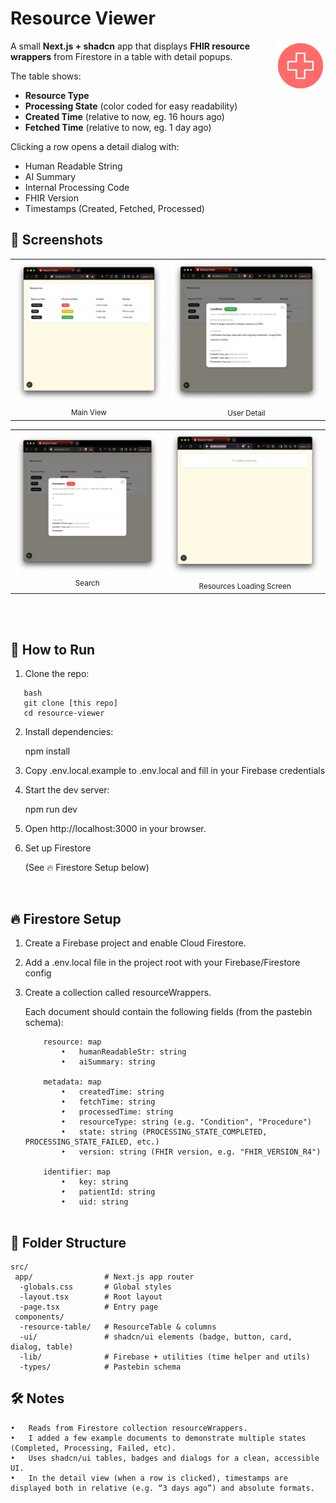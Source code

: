 # Resource Viewer

<img src="/screenshots/MainIcon1.png" width="80" alt="Icon" align="right">

A small **Next.js + shadcn** app that displays **FHIR resource wrappers** from Firestore in a table with detail popups.  

The table shows:  
- **Resource Type**  
- **Processing State** (color coded for easy readability)  
- **Created Time** (relative to now, eg. 16 hours ago)  
- **Fetched Time** (relative to now, eg. 1 day ago)  

Clicking a row opens a detail dialog with:  
- Human Readable String  
- AI Summary  
- Internal Processing Code  
- FHIR Version  
- Timestamps (Created, Fetched, Processed)

## 📸  Screenshots

<table>
  <tr>
    <td align="center">
      <img src="screenshots/Screenshot_Full_Table.png" width="500"/>
      <br><sub>Main View</sub>
    </td>
    <td align="center">
      <img src="screenshots/Screenshot_Complete_Example.png" width="500"/>
      <br><sub>User Detail</sub>
    </td>
  </tr>
</table>

<table>
  <tr>
	<td align="center">
      <img src="screenshots/Screenshot_Fail_Example.png"width="500"/>
      <br><sub>Search</sub>
    </td>
    <td align="center">
      <img src="screenshots/Screenshot_Loading.png" width="500"/>
      <br><sub>Resources Loading Screen</sub>
    </td>
  </tr>
</table>

<br><br>

## 🚀 How to Run

1. Clone the repo:
   
```
   bash
   git clone [this repo]
   cd resource-viewer
```

2.	Install dependencies:

    npm install


3.	Copy .env.local.example to .env.local and fill in your Firebase credentials

5.	Start the dev server:

    npm run dev

6.	Open http://localhost:3000 in your browser.

7.  Set up Firestore

    (See 🔥 Firestore Setup below)

<br>

## 🔥 Firestore Setup


1.	Create a Firebase project and enable Cloud Firestore.

2.	Add a .env.local file in the project root with your Firebase/Firestore config <br />

3.	Create a collection called resourceWrappers.

  	Each document should contain the following fields (from the pastebin schema):
  	```
  		resource: map
            •	humanReadableStr: string
            •	aiSummary: string

		metadata: map
            •	createdTime: string
            •	fetchTime: string
            •	processedTime: string
            •	resourceType: string (e.g. "Condition", "Procedure")
            •	state: string (PROCESSING_STATE_COMPLETED, PROCESSING_STATE_FAILED, etc.)
            •	version: string (FHIR version, e.g. "FHIR_VERSION_R4")
		
        identifier: map
            •	key: string
            •	patientId: string
            •	uid: string


## 📂  Folder Structure
	src/
	 app/                # Next.js app router
	  -globals.css       # Global styles
	  -layout.tsx        # Root layout
	  -page.tsx          # Entry page
	 components/
	  -resource-table/   # ResourceTable & columns
	  -ui/               # shadcn/ui elements (badge, button, card, dialog, table)
	  -lib/              # Firebase + utilities (time helper and utils)
	  -types/            # Pastebin schema

## 🛠️ Notes
	•	Reads from Firestore collection resourceWrappers.
	•	I added a few example documents to demonstrate multiple states (Completed, Processing, Failed, etc).
	•	Uses shadcn/ui tables, badges and dialogs for a clean, accessible UI.
	•	In the detail view (when a row is clicked), timestamps are displayed both in relative (e.g. “3 days ago”) and absolute formats.
